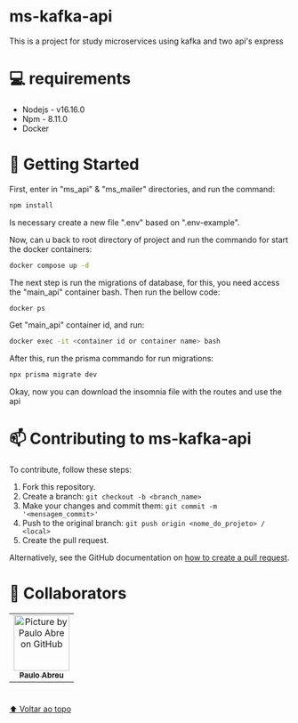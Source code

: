 # ms-kafka-api
This is a project for study microservices using kafka and two api's express

# 💻 requirements

* Nodejs - v16.16.0
* Npm - 8.11.0
* Docker

# 🚀 Getting Started

First, enter in "ms_api" & "ms_mailer" directories, and run the command:

```bash
npm install
```

Is necessary create a new file ".env" based on ".env-example".

Now, can u back to root directory of project and run the commando for start the docker containers: 

```bash 
docker compose up -d
```
The next step is run the migrations of database, for this, you need access the "main_api" container bash. Then run the bellow code: 

```bash
docker ps
```

Get "main_api" container id, and run: 

```bash
docker exec -it <container id or container name> bash
```

After this, run the prisma commando for run migrations: 

```bash
npx prisma migrate dev
```

Okay, now you can download the insomnia file with the routes and use the api

# 📫 Contributing to ms-kafka-api

To contribute, follow these steps:

1. Fork this repository.
2. Create a branch: ```git checkout -b <branch_name>```
3. Make your changes and commit them: ```git commit -m '<mensagem_commit>' ```
4. Push to the original branch: ``` git push origin <nome_do_projeto> / <local> ```
5. Create the pull request.

Alternatively, see the GitHub documentation on <a href="https://docs.github.com/en/pull-requests/collaborating-with-pull-requests/proposing-changes-to-your-work-with-pull-requests/creating-a-pull-request" target="_blank">how to create a pull request</a>.

# 🤝 Collaborators

<table>
  <tr>
    <td align="center">
      <a href="http://github.com/paulozy" target="_blank">
        <img src="https://github.com/paulozy.png" width="100px;" alt="Picture by Paulo Abre on GitHub"/><br>
        <sub>
          <b>Paulo Abreu</b>
        </sub>
      </a>
    </td>
  </tr>
</table>

#

[⬆ Voltar ao topo](#ms-kafka-api)<br>

